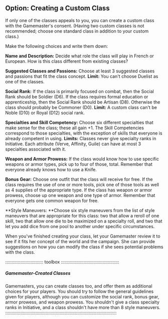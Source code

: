 ## Option: Creating a Custom Class

If only one of the classes appeals to you, you can create a custom class
with the Gamemaster's consent. (Having two custom classes is not recommended;
choose one standard class in addition to your custom class.)

Make the following choices and write them down:

**Name and Description:** Decide what role the class will play in
French or European. How is this class different from
existing classes?

**Suggested Classes and Passions:** Choose at least 3 suggested classes
and passions that fit the class concept. **Limit:** You can't choose
Duelist as one of the classes.

**Social Rank:** If the class is primarily focused on combat, then the
Social Rank should be Soldier (D6). If the class requires formal
education or apprenticeship, then the Social Rank should be Artisan
(D8). Otherwise the class should probably be Commoner (D0). **Limit:** A
custom class can't be Noble (D10) or Royal (D12) social rank.

**Specialties and Skill Competency:** Choose six different specialties
that make sense for the class; these all gain +1. The Skill Competencies
correspond to those specialties, with the exception of skills that
everyone is already competent in using. **Limits:** Classes never give
specialty ranks in Initiative. Each attribute (Verve, Affinity, Guile)
can have at most 3 specialties associated with it.

**Weapon and Armor Prowess:** If the class would know how to use
specific weapons or armor types, pick up to four of those, total.
Remember that everyone already knows how to use a Knife.

**Bonus Gear:** Choose one outfit that the class will receive for free.
If the class requires the use of one or more tools, pick one of those
tools as well as 4 supplies of the appropriate type. If the class has
weapon or armor prowess, choose up one weapon and one type of armor.
Remember that everyone gets one common weapon for free.

**Style Maneuvers: **Choose six style maneuvers from the list of style
maneuvers that are appropriate for this class: two that allow a reroll
of one skill, two that allow one die to be maximized on a specialty
roll, and two that let you add dice from one pool to another under
specific circumstances.

When you've finished creating your class, let your Gamemaster review it to see
if it fits her concept of the world and the campaign. She can provide
suggestions on how you can modify the class if she sees potential
problems with the class.

:::::::::::::::::::::::::::::: toolbox ::::::::::::::::::::::::::::::::::::::::::::::
##### Gamemaster-Created Classes

Gamemasters, you can create classes too, and offer them as additional choices
for your players. You should try to follow the general guidelines given
for players, although you can customize the social rank, bonus gear,
armor prowess, and weapon prowess. You shouldn't give a class specialty
ranks in Initiative, and a class shouldn't have more than 8 style
maneuvers.
::::::::::::::::::::::::::::::::::::::::::::::::::::::::::::::::::::::::::::::::::::::::

